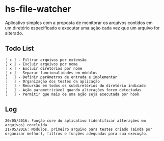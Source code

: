 # hs-file-watcher
Aplicativo simples com a proposta de monitorar os arquivos contidos em um diretório especificado e executar uma ação cada vez que um arquivo for alterado.

## Todo List
    [ x ] - Filtrar arquivos por extensão
    [ x ] - Excluir arquivos por nome
    [ x ] - Excluir diretórios por nome
    [ x ] - Separar funcionalidades em módulos
    [   ] - Definir parâmetros de entrada e implementar
    [   ] - Organização dos testes da aplicação
    [   ] - Recursão em todos os subdiretórios do diretório indicado
    [   ] - Ação parametrizável quando alterações forem detectadas
    [   ] - Permitir que mais de uma ação seja executada por hook


## Log
    20/05/2016: Função core do aplicativo (identificar alterações em arquivos) concluída.
    21/05/2016: Módulos, primeiro arquivo para testes criado (ainda por organizar melhor), filtros e funções adequadas para sua execução.